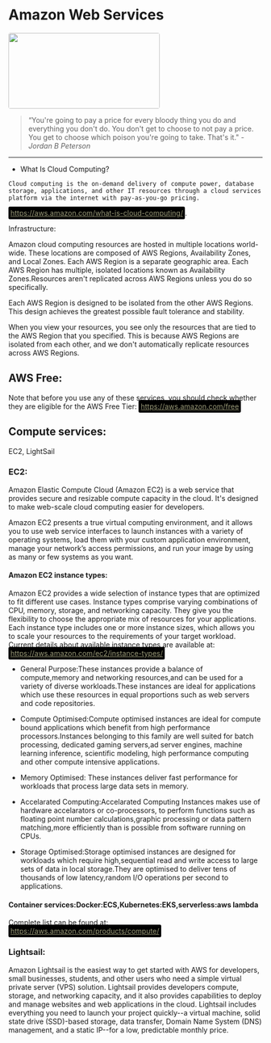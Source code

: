 # Amazon Web Services

<style>a{color:#997;background-color:black;padding:4px;border-radius:3px;}
/* body{background-color:darkgray} */
</style>

<img src="https://upload.wikimedia.org/wikipedia/commons/9/93/Amazon_Web_Services_Logo.svg" width=300 style="border-radius:4px" height=150>

>“You're going to pay a price for every bloody thing you do and everything you don't do. You don't get to choose to not pay a price. You get to choose which poison you're going to take. That's it." - *Jordan B Peterson*
- - - -
- What Is Cloud Computing?

```Cloud computing is the on-demand delivery of compute power, database storage, applications, and other IT resources through a cloud services platform via the internet with pay-as-you-go pricing.```

https://aws.amazon.com/what-is-cloud-computing/.

Infrastructure:

Amazon cloud computing resources are hosted in multiple locations world-wide. These locations are composed of AWS Regions, Availability Zones, and Local Zones. Each AWS Region is a separate geographic area. Each AWS Region has multiple, isolated locations known as Availability Zones.Resources aren't replicated across AWS Regions unless you do so specifically. 

Each AWS Region is designed to be isolated from the other AWS Regions. This design achieves the greatest possible fault tolerance and stability.

When you view your resources, you see only the resources that are tied to the AWS Region that you specified. This is because AWS Regions are isolated from each other, and we don't automatically replicate resources across AWS Regions. 

## AWS Free:
Note that before you use any of these services, you should check whether they are eligible for the AWS Free Tier: https://aws.amazon.com/free

## Compute services:
EC2,
LightSail

### EC2:
Amazon Elastic Compute Cloud (Amazon EC2) is a web service that provides secure and resizable compute capacity in the cloud. It's designed to make web-scale cloud computing easier for developers.

Amazon EC2 presents a true virtual computing environment, and it allows you to use web service interfaces to launch instances with a variety of operating systems, load them with your custom application environment, manage your network’s access permissions, and run your image by using as many or few systems as you want.

#### Amazon EC2 instance types:
Amazon EC2 provides a wide selection of instance types that are optimized to fit different use cases. Instance types comprise varying combinations of CPU, memory, storage, and networking capacity. They give you the flexibility to choose the appropriate mix of resources for your applications. Each instance type includes one or more instance sizes, which allows you to scale your resources to the requirements of your target workload. Current details about available instance types are available at: https://aws.amazon.com/ec2/instance-types/ 

- General Purpose:These instances provide a balance of compute,memory and networking resources,and can be used for a variety of diverse workloads.These instances are ideal for applications which use these resources in equal proportions such as web servers and code repositories.

- Compute Optimised:Compute optimised instances are ideal for compute bound applications which benefit from high performance processors.Instances belonging to this family are well suited for batch processing, dedicated gaming servers,ad server engines, machine learning inference, scientific modeling, high performance computing and other compute intensive applications.

- Memory Optimised: These instances deliver fast performance for workloads that process large data sets in memory.

- Accelarated Computing:Accelarated Computing Instances makes use of hardware accelarators or co-processors, to perform functions such as floating point number calculations,graphic processing or data pattern matching,more efficiently than is possible from software running on CPUs.

- Storage Optimised:Storage optimised instances are designed for workloads which require high,sequential read and write access to large sets of data in local storage.They are optimised to deliver tens of thousands of low latency,random I/O operations per second to applications.

#### Container services:Docker:ECS,Kubernetes:EKS,serverless:aws lambda

Complete list can be found at:
https://aws.amazon.com/products/compute/

### Lightsail:
Amazon Lightsail is the easiest way to get started with AWS for developers, small businesses, students, and other users who need a simple virtual private server (VPS) solution. Lightsail provides developers compute, storage, and networking capacity, and it also provides capabilities to deploy and manage websites and web applications in the cloud. Lightsail includes everything you need to launch your project quickly--a virtual machine, solid state drive (SSD)-based storage, data transfer, Domain Name System (DNS) management, and a static IP--for a low, predictable monthly price.